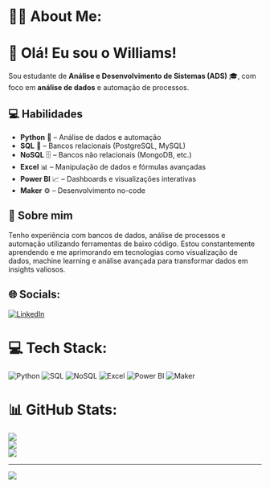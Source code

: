 # 👨‍💻 About Me:
# 👋 Olá! Eu sou o Williams!  

Sou estudante de **Análise e Desenvolvimento de Sistemas (ADS)** 🎓, com foco em **análise de dados** e automação de processos.  

## 💻 **Habilidades**
- **Python** 🐍 – Análise de dados e automação  
- **SQL** 💾 – Bancos relacionais (PostgreSQL, MySQL)  
- **NoSQL** 🗄️ – Bancos não relacionais (MongoDB, etc.)  
- **Excel** 📊 – Manipulação de dados e fórmulas avançadas  
- **Power BI** 📈 – Dashboards e visualizações interativas  
- **Maker** ⚙️ – Desenvolvimento no-code  

## 🚀 **Sobre mim**  
Tenho experiência com bancos de dados, análise de processos e automação utilizando ferramentas de baixo código. Estou constantemente aprendendo e me aprimorando em tecnologias como visualização de dados, machine learning e análise avançada para transformar dados em insights valiosos.  

## 🌐 Socials:
[![LinkedIn](https://img.shields.io/badge/LinkedIn-%230077B5.svg?logo=linkedin&logoColor=white)](https://www.linkedin.com/in/williams-américo)


# 💻 Tech Stack:
![Python](https://img.shields.io/badge/python-3670A0?style=for-the-badge&logo=python&logoColor=ffdd54) ![SQL](https://img.shields.io/badge/sql-%23CC2927.svg?style=for-the-badge&logo=microsoftsqlserver&logoColor=white) ![NoSQL](https://img.shields.io/badge/nosql-%2307405e.svg?style=for-the-badge&logo=mongodb&logoColor=white) ![Excel](https://img.shields.io/badge/excel-%2317A800.svg?style=for-the-badge&logo=microsoft-excel&logoColor=white) ![Power BI](https://img.shields.io/badge/power_bi-F2C811?style=for-the-badge&logo=powerbi&logoColor=black) ![Maker](https://img.shields.io/badge/maker-%2344A833.svg?style=for-the-badge&logo=maker&logoColor=white)


# 📊 GitHub Stats:
![](https://github-readme-stats.vercel.app/api?username=Williamsads&theme=github_dark&hide_border=false&include_all_commits=false&count_private=false)<br/>
![](https://github-readme-streak-stats.herokuapp.com/?user=Williamsads&theme=github_dark&hide_border=false)<br/>
![](https://github-readme-stats.vercel.app/api/top-langs/?username=Williamsads&theme=github_dark&hide_border=false&include_all_commits=false&count_private=false&layout=compact)

---
[![](https://visitcount.itsvg.in/api?id=Williamsads&icon=1&color=1)](https://visitcount.itsvg.in)

<!-- Proudly created with GPRM ( https://gprm.itsvg.in ) -->
